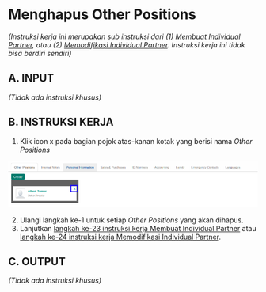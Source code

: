 # Menghapus Other Positions

*(Instruksi kerja ini merupakan sub instruksi dari (1) [Membuat Individual Partner](./membuat.md), atau (2) [Memodifikasi Individual Partner](./memodifikasi.md). Instruksi kerja ini tidak bisa berdiri sendiri)*

## A. INPUT

*(Tidak ada instruksi khusus)*

## B. INSTRUKSI KERJA

1. Klik icon x pada bagian pojok atas-kanan kotak yang berisi nama *Other Positions*

![](../img/individual-partner/icon-hapus-other-positions.png)

2. Ulangi langkah ke-1 untuk setiap *Other Positions* yang akan dihapus.
3. Lanjutkan [langkah ke-23 instruksi kerja Membuat Individual Partner](./membuat.md#l23) atau [langkah ke-24 instruksi kerja Memodifikasi Individual Partner](./memodifikasi.md#l24).

## C. OUTPUT

*(Tidak ada instruksi khusus)*
